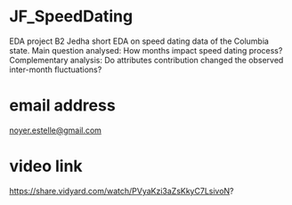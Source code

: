 # JF_SpeedDating
EDA project B2 Jedha
short EDA on speed dating data of the Columbia state.
Main question analysed: How months impact speed dating process?
Complementary analysis: Do attributes contribution changed the observed inter-month fluctuations?

# email address
noyer.estelle@gmail.com

# video link
https://share.vidyard.com/watch/PVyaKzi3aZsKkyC7LsivoN?